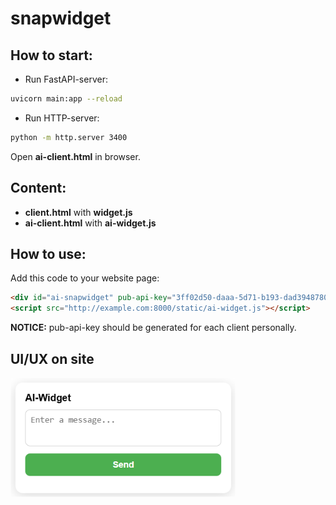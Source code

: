 
# snapwidget


## How to start:
* Run FastAPI-server:
```bash
uvicorn main:app --reload
```

* Run HTTP-server:
```bash
python -m http.server 3400
```

Open **ai-client.html** in browser.

## Content:

* **client.html** with **widget.js**
* **ai-client.html** with **ai-widget.js**


## How to use:

Add this code to your website page:
```html
<div id="ai-snapwidget" pub-api-key="3ff02d50-daaa-5d71-b193-dad394878051" api-url="http://example.com"></div>
<script src="http://example.com:8000/static/ai-widget.js"></script>
```
**NOTICE:** pub-api-key should be generated for each client personally.

## UI/UX on site
<p align="left">
  <img src="assets/ai-widget.png" alt="ai-widget" width="360">
</p>

